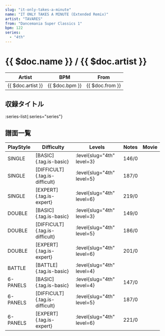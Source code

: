 ```yaml
---
slug: "it-only-takes-a-minute"
name: "IT ONLY TAKES A MINUTE (Extended Remix)"
artist: "TAVARES"
from: "Dancemania Super Classics 1"
bpm: 122
series:
  - "4th"
---
```


# {{ $doc.name }} / {{ $doc.artist }}

|Artist|BPM|From|
|------|---|----|
|{{ $doc.artist }}|{{ $doc.bpm }}|{{ $doc.from }}|

## 収録タイトル

:series-list{:series="series"}

## 譜面一覧

|PlayStyle|Difficulty|Levels|Notes|Movie|
|---------|----------|------|-----|-----|
|SINGLE|[BASIC]{.tag.is-basic}|:level{slug="4th" level=3}|146/0||
|SINGLE|[DIFFICULT]{.tag.is-difficult}|:level{slug="4th" level=5}|187/0||
|SINGLE|[EXPERT]{.tag.is-expert}|:level{slug="4th" level=6}|219/0||
|DOUBLE|[BASIC]{.tag.is-basic}|:level{slug="4th" level=3}|149/0||
|DOUBLE|[DIFFICULT]{.tag.is-difficult}|:level{slug="4th" level=5}|186/0||
|DOUBLE|[EXPERT]{.tag.is-expert}|:level{slug="4th" level=6}|201/0||
|BATTLE|[BATTLE]{.tag.is-basic}|:level{slug="4th" level=4}|||
|6-PANELS|[BASIC]{.tag.is-basic}|:level{slug="4th" level=4}|147/0||
|6-PANELS|[DIFFICULT]{.tag.is-difficult}|:level{slug="4th" level=5}|187/0||
|6-PANELS|[EXPERT]{.tag.is-expert}|:level{slug="4th" level=6}|221/0||
